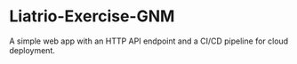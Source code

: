 # Liatrio-Exercise-GNM
A simple web app with an HTTP API endpoint and a CI/CD pipeline for cloud deployment.
